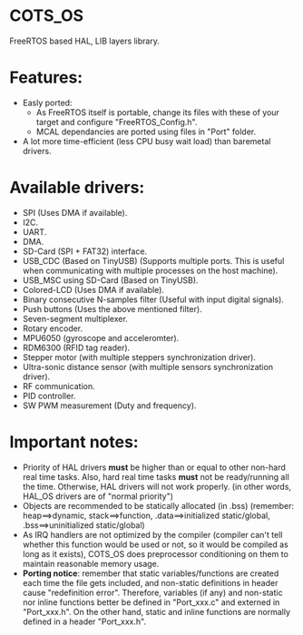 # COTS_OS
FreeRTOS based HAL, LIB layers library.

# Features:
  * Easly ported:
    * As FreeRTOS itself is portable, change its files with these of your target and configure "FreeRTOS_Config.h".
    * MCAL dependancies are ported using files in "Port" folder.
  * A lot more time-efficient (less CPU busy wait load) than baremetal drivers.
  
# Available drivers:
  * SPI (Uses DMA if available).
  * I2C.
  * UART.
  * DMA.
  * SD-Card (SPI + FAT32) interface.
  * USB_CDC (Based on TinyUSB) (Supports multiple ports. This is useful when communicating with multiple processes on the host machine).
  * USB_MSC using SD-Card (Based on TinyUSB).
  * Colored-LCD (Uses DMA if available).
  * Binary consecutive N-samples filter (Useful with input digital signals).
  * Push buttons (Uses the above mentioned filter).
  * Seven-segment multiplexer.
  * Rotary encoder.
  * MPU6050 (gyroscope and acceleromter).
  * RDM6300 (RFID tag reader).
  * Stepper motor (with multiple steppers synchronization driver).
  * Ultra-sonic distance sensor (with multiple sensors synchronization driver).
  * RF communication.
  * PID controller.
  * SW PWM measurement (Duty and frequency).
  
    

# Important notes:
  * Priority of HAL drivers **must** be higher than or equal to other non-hard real time tasks. Also, hard real time tasks **must** not be ready/running all the time. Otherwise, HAL drivers will not work properly. (in other words, HAL_OS drivers are of "normal priority")
  * Objects are recommended to be statically allocated (in .bss) (remember: heap==>dynamic, stack==>function, .data==>initialized static/global, .bss==>uninitialized static/global)
  * As IRQ handlers are not optimized by the compiler (compiler can't tell whether this function would be used or not, so it would be compiled as long as it exists), COTS_OS does preprocessor conditioning on them to maintain reasonable memory usage.
  * **Porting notice**: remember that static variables/functions are created each time the file gets included, and non-static definitions in header cause "redefinition error". Therefore, variables (if any) and non-static nor inline functions better be defined in "Port_xxx.c" and externed in "Port_xxx.h". On the other hand, static and inline functions are normally defined in a header "Port_xxx.h".
